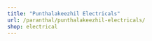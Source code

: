 ```yaml
---
title: "Punthalakeezhil Electricals"
url: /paranthal/punthalakeezhil-electricals/
shop: electrical
---
```

